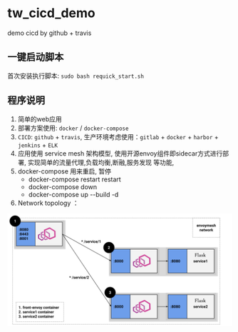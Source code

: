 # tw_cicd_demo
demo cicd by github + travis


## 一键启动脚本

首次安装执行脚本: `sudo bash requick_start.sh`


## 程序说明

1. 简单的web应用
2. 部署方案使用: `docker` / `docker-compose`
3. `CICD`: `github` + `travis`, 生产环境考虑使用：`gitlab` + `docker` + `harbor` + `jenkins` + `ELK`
3. 应用使用 service mesh 架构模型, 使用开源envoy组件即sidecar方式进行部署, 实现简单的流量代理,负载均衡,断融,服务发现 等功能, 
4. docker-compose 用来重启, 暂停
    - docker-compose restart restart
    - docker-compose down
    - docker-compose up --build -d 
5. Network topology ：
<img src="./front_proxy.svg" style="zoom:50%" />


